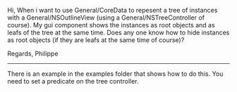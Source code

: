 Hi,
When i want to use General/CoreData to repesent a tree of instances with a General/NSOutlineView (using a General/NSTreeController of course).  My gui component shows the instances as root objects and as leafs of the tree at the same time.  Does any one know how to hide instances as root objects (if they are leafs at the same time of course)?

Regards,
Philippe

----

There is an example in the examples folder that shows how to do this. You need to set a predicate on the tree controller.